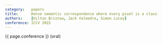 ```yaml
---
category:   papers
title:      Dense semantic correspondence where every pixel is a classifier
authors:    [Hilton Bristow, Jack Valmadre, Simon Lucey]
conference: ICCV 2015
---
```


{{ page.conference }} (oral)
